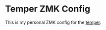 # Temper ZMK Config

This is my personal ZMK config for the [temper](https://github.com/raeedcho/temper).
